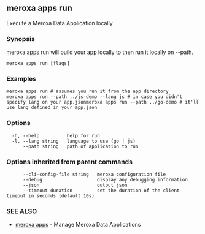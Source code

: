 ## meroxa apps run

Execute a Meroxa Data Application locally

### Synopsis

meroxa apps run will build your app locally to then run it
locally on --path.

```
meroxa apps run [flags]
```

### Examples

```
meroxa apps run # assumes you run it from the app directory
meroxa apps run --path ../js-demo --lang js # in case you didn't specify lang on your app.jsonmeroxa apps run --path ../go-demo # it'll use lang defined in your app.json
```

### Options

```
  -h, --help          help for run
  -l, --lang string   language to use (go | js)
      --path string   path of application to run
```

### Options inherited from parent commands

```
      --cli-config-file string   meroxa configuration file
      --debug                    display any debugging information
      --json                     output json
      --timeout duration         set the duration of the client timeout in seconds (default 10s)
```

### SEE ALSO

* [meroxa apps](meroxa_apps.md)	 - Manage Meroxa Data Applications

